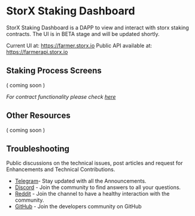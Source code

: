 # StorX Staking Dashboard

StorX Staking Dashboard is a DAPP to view and interact with storx staking contracts.
The UI is in BETA stage and will be updated shortly.  

Current UI at: https://farmer.storx.io
Public API available at: https://farmerapi.storx.io

## Staking Process Screens

( coming soon )

_For contract functionality please check [here](https://github.com/StorXNetwork/storx-contracts#storx---staking)_

## Other Resources
  
( coming soon )  
  
## Troubleshooting

Public discussions on the technical issues, post articles and request for Enhancements and Technical Contributions. 

- [Telegram](https://t.me/StorXNetwork)- Stay updated with all the Announcements.
- [Discord](https://discord.gg/ha4Jufj2Nm) - Join the community to find answers to all your questions.
- [Reddit](https://www.reddit.com/r/StorXNetwork) - Join the channel to have a healthy interaction with the community.
- [GitHub](https://github.com/StorXNetwork) - Join the developers community on GitHub
